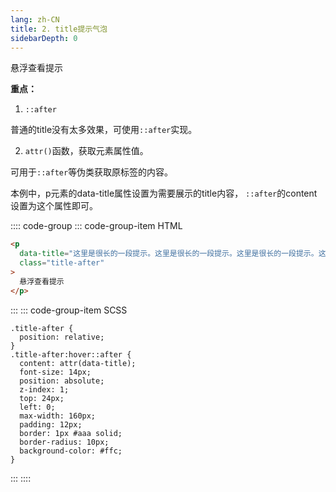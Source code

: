 ```yaml
---
lang: zh-CN
title: 2. title提示气泡
sidebarDepth: 0
---
```


<p data-title="这里是很长的一段提示。这里是很长的一段提示。这里是很长的一段提示。这里是很长的一段提示" class="title-after">悬浮查看提示</p>

**重点：**

1. `::after`

普通的title没有太多效果，可使用`::after`实现。

2. `attr()`函数，获取元素属性值。

可用于`::after`等伪类获取原标签的内容。

本例中，p元素的data-title属性设置为需要展示的title内容，
`::after`的content设置为这个属性即可。


:::: code-group
::: code-group-item HTML
```html
<p
  data-title="这里是很长的一段提示。这里是很长的一段提示。这里是很长的一段提示。这里是很长的一段提示"
  class="title-after"
>
  悬浮查看提示
</p>
```
:::
::: code-group-item SCSS
```scss{2,5}
.title-after {
  position: relative;
}
.title-after:hover::after {
  content: attr(data-title);
  font-size: 14px;
  position: absolute;
  z-index: 1;
  top: 24px;
  left: 0;
  max-width: 160px;
  padding: 12px;
  border: 1px #aaa solid;
  border-radius: 10px;
  background-color: #ffc;
}
```
:::
::::


<style lang="scss" scoped>
.title-after {
  position: relative;
}
.title-after:hover::after {
  content: attr(data-title);
  font-size: 14px;
  position: absolute;
  z-index: 1;
  top: 24px;
  left: 0;
  max-width: 160px;
  padding: 12px;
  border: 1px #aaa solid;
  border-radius: 10px;
  background-color: #ffc;
}
</style>
